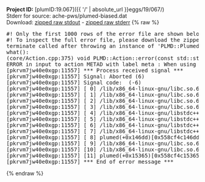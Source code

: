 **Project ID:** [plumID:19.067]({{ '/' | absolute_url }}eggs/19/067/)  
Stderr for source:  ache-pws/plumed-biased.dat   
Download: [zipped raw stdout](plumed-biased.dat.plumed.stdout.txt.zip) - [zipped raw stderr](plumed-biased.dat.plumed.stderr.txt.zip) 
{% raw %}
<pre>
#! Only the first 1000 rows of the error file are shown below
#! To inspect the full error file, please download the zipped raw stderr file above
terminate called after throwing an instance of 'PLMD::Plumed::ExceptionError'
what():
(core/Action.cpp:375) void PLMD::Action::error(const std::string&) const
ERROR in input to action METAD with label meta : When using ADAPTIVE Gaussians on a grid SIGMA_MIN must be specified
[pkrvm7jw40e0xgp:11557] *** Process received signal ***
[pkrvm7jw40e0xgp:11557] Signal: Aborted (6)
[pkrvm7jw40e0xgp:11557] Signal code:  (-6)
[pkrvm7jw40e0xgp:11557] [ 0] /lib/x86_64-linux-gnu/libc.so.6(+0x45330)[0x7fd7f1c45330]
[pkrvm7jw40e0xgp:11557] [ 1] /lib/x86_64-linux-gnu/libc.so.6(pthread_kill+0x11c)[0x7fd7f1c9eb2c]
[pkrvm7jw40e0xgp:11557] [ 2] /lib/x86_64-linux-gnu/libc.so.6(gsignal+0x1e)[0x7fd7f1c4527e]
[pkrvm7jw40e0xgp:11557] [ 3] /lib/x86_64-linux-gnu/libc.so.6(abort+0xdf)[0x7fd7f1c288ff]
[pkrvm7jw40e0xgp:11557] [ 4] /lib/x86_64-linux-gnu/libstdc++.so.6(+0xa5ff5)[0x7fd7f20a5ff5]
[pkrvm7jw40e0xgp:11557] [ 5] /lib/x86_64-linux-gnu/libstdc++.so.6(+0xbb0da)[0x7fd7f20bb0da]
[pkrvm7jw40e0xgp:11557] [ 6] /lib/x86_64-linux-gnu/libstdc++.so.6(_ZSt10unexpectedv+0x0)[0x7fd7f20a5a55]
[pkrvm7jw40e0xgp:11557] [ 7] /lib/x86_64-linux-gnu/libstdc++.so.6(+0xa5a6f)[0x7fd7f20a5a6f]
[pkrvm7jw40e0xgp:11557] [ 8] plumed(+0x146dd)[0x558cf4c146dd]
[pkrvm7jw40e0xgp:11557] [ 9] /lib/x86_64-linux-gnu/libc.so.6(+0x2a1ca)[0x7fd7f1c2a1ca]
[pkrvm7jw40e0xgp:11557] [10] /lib/x86_64-linux-gnu/libc.so.6(__libc_start_main+0x8b)[0x7fd7f1c2a28b]
[pkrvm7jw40e0xgp:11557] [11] plumed(+0x15365)[0x558cf4c15365]
[pkrvm7jw40e0xgp:11557] *** End of error message ***
</pre>
{% endraw %}
